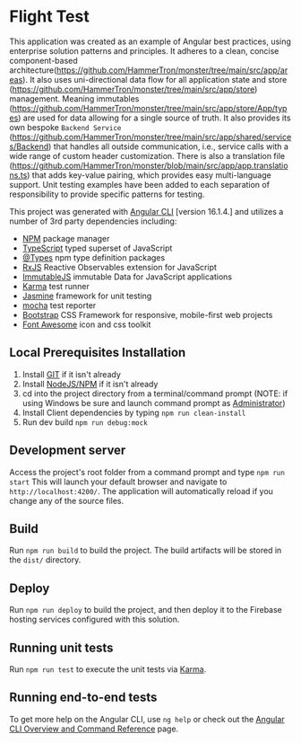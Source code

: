 # Flight Test

This application was created as an example of Angular best practices, using enterprise solution patterns and principles. It adheres to a clean, concise component-based architecture(https://github.com/HammerTron/monster/tree/main/src/app/areas). It also uses uni-directional data flow for all application state and store (https://github.com/HammerTron/monster/tree/main/src/app/store) management. Meaning immutables (https://github.com/HammerTron/monster/tree/main/src/app/store/App/types) are used for data allowing for a single source of truth. It also provides its own bespoke `Backend Service` (https://github.com/HammerTron/monster/tree/main/src/app/shared/services/Backend) that handles all outside communication, i.e., service calls with a wide range of custom header customization. There is also a translation file (https://github.com/HammerTron/monster/blob/main/src/app/app.translations.ts) that adds key-value pairing, which provides easy multi-language support. Unit testing examples have been added to each separation of responsibility to provide specific patterns for testing.

This project was generated with [Angular CLI](https://github.com/angular/angular-cli) [version 16.1.4.] and utilizes a number of 3rd party dependencies including:


 - [NPM](https://www.npmjs.com/) package manager
 - [TypeScript](http://www.typescriptlang.org/) typed superset of JavaScript
 - [@Types](https://www.npmjs.com/~types) npm type definition packages
 - [RxJS](http://reactivex.io/) Reactive Observables extension for JavaScript
 - [ImmutableJS](https://facebook.github.io/immutable-js/) immutable Data for JavaScript applications
 - [Karma](http://karma-runner.github.io/6.4/index.html) test runner
 - [Jasmine](http://jasmine.github.io/) framework for unit testing
 - [mocha](https://github.com/mochajs/mocha/wiki) test reporter
 - [Bootstrap](http://getbootstrap.com/) CSS Framework for responsive, mobile-first web projects
 - [Font Awesome](https://fortawesome.com/) icon and css toolkit

## Local Prerequisites Installation

1. Install [GIT](http://git-scm.com/) if it isn't already
2. Install [NodeJS/NPM](http://nodejs.org/) if it isn't already
3. cd into the project directory from a terminal/command prompt (NOTE: if using Windows be sure and launch command prompt as [Administrator](http://www.howtogeek.com/194041/how-to-open-the-command-prompt-as-administrator-in-windows-8.1/))
4. Install Client dependencies by typing `npm run clean-install`
5. Run dev build `npm run debug:mock`

## Development server

Access the project's root folder from a command prompt and type `npm run start` This will launch your default browser and navigate to `http://localhost:4200/`. The application will automatically reload if you change any of the source files.

## Build

Run `npm run build` to build the project. The build artifacts will be stored in the `dist/` directory.

## Deploy

Run `npm run deploy` to build the project, and then deploy it to the Firebase hosting services configured with this solution.

## Running unit tests

Run `npm run test` to execute the unit tests via [Karma](https://karma-runner.github.io).

## Running end-to-end tests

To get more help on the Angular CLI, use `ng help` or check out the [Angular CLI Overview and Command Reference](https://angular.io/cli) page.